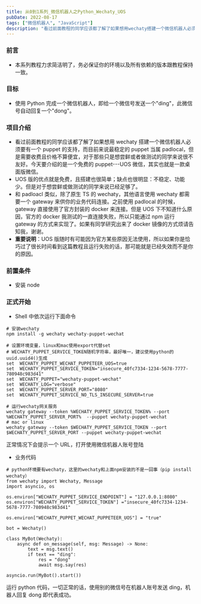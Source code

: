 ```yaml
---
title: 从0到1系列_微信机器人之Python_Wechaty_UOS
pubDate: 2022-08-17
tags: ["微信机器人", "JavaScript"]
description: "看过前面教程的同学应该都了解了如果想用wechaty搭建一个微信机器人必须要有一个puppet的支持，而目前来说最稳定的puppet当属padlocal，但是需要收费且价格不算便宜，对于那些只是想尝鲜或者做测试的同学来说很不友好。今天要介绍的是一个免费的puppet---UOS微信，其实也就是一款桌面版微信。"
---
```


### 前言

- 本系列教程力求简洁明了，务必保证你的环境以及所有依赖的版本跟教程保持一致。

### 目标

- 使用 Python 完成一个微信机器人，即给一个微信号发送一个"ding"，此微信号自动回复一个"dong"。

### 项目介绍

- 看过前面教程的同学应该都了解了如果想用 wechaty 搭建一个微信机器人必须要有一个 puppet 的支持，而目前来说最稳定的 puppet 当属 padlocal，但是需要收费且价格不算便宜，对于那些只是想尝鲜或者做测试的同学来说很不友好。今天要介绍的是一个免费的 puppet---UOS 微信，其实也就是一款桌面版微信。
- UOS 版的优点就是免费，且搭建也很简单；缺点也很明显：不稳定、功能少。但是对于想尝鲜或做测试的同学来说已经足够了。
- 和 padloacl 类似，除了原生 TS 的 wechaty，其他语言使用 wechaty 都需要一个 gateway 来供你的业务代码连接。之前使用 padlocal 的时候，gateway 直接使用了官方封装的 docker 来连接。但是 UOS 下不知道什么原因，官方的 docker 我测试的一直连接失败，所以只能通过 npm 运行 gateway 的方式来实现了。如果有同学研究出来了 docker 镜像的方式烦请告知我，谢谢。
- **重要说明**：UOS 版随时有可能因为官方某些原因无法使用，所以如果你是恰巧过了很长时间看到这篇教程且运行失败的话，那可能就是已经失效而不是你的原因。

### 前置条件

- 安装 node

### 正式开始

- Shell 中依次运行下面命令

```shell
# 安装wechaty
npm install -g wechaty wechaty-puppet-wechat

# 设置环境变量，linux和mac使用export代替set
# WECHATY_PUPPET_SERVICE_TOKEN随机字符串，最好唯一，建议使用python的uuid.uuid4()生成
set  WECHATY_PUPPET_WECHAT_PUPPETEER_UOS=true
set  WECHATY_PUPPET_SERVICE_TOKEN="insecure_40fc7334-1234-5678-7777-780948c983d41"
set  WECHATY_PUPPET="wechaty-puppet-wechat"
set  WECHATY_LOG="verbose"
set  WECHATY_PUPPET_SERVER_PORT="8080"
set  WECHATY_PUPPET_SERVICE_NO_TLS_INSECURE_SERVER=true

# 运行wechaty网关服务
wechaty gateway --token %WECHATY_PUPPET_SERVICE_TOKEN% --port %WECHATY_PUPPET_SERVER_PORT%  --puppet wechaty-puppet-wechat
# mac or linux
wechaty gateway --token $WECHATY_PUPPET_SERVICE_TOKEN --port $WECHATY_PUPPET_SERVER_PORT --puppet wechaty-puppet-wechat
```

正常情况下会提示一个 URL，打开使用微信机器人账号登陆

- 业务代码

```shell
# python环境要有wechaty，这里的wechaty和上面npm安装的不是一回事（pip install wechaty）
from wechaty import Wechaty, Message
import asyncio, os

os.environ["WECHATY_PUPPET_SERVICE_ENDPOINT"] = "127.0.0.1:8080"
os.environ["WECHATY_PUPPET_SERVICE_TOKEN"] ="insecure_40fc7334-1234-5678-7777-780948c983d41"

os.environ["WECHATY_PUPPET_WECHAT_PUPPETEER_UOS"] = "true"

bot = Wechaty()

class MyBot(Wechaty):
    async def on_message(self, msg: Message) -> None:
        text = msg.text()
        if text == "ding":
            res = "dong"
            await msg.say(res)

asyncio.run(MyBot().start())
```

运行 python 代码，一切正常的话，使用别的微信号在机器人账号发送 ding，机器人回复 dong 即代表成功。
